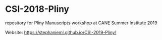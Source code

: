 # CSI-2018-Pliny
repository for Pliny Manuscripts workshop at CANE Summer Institute 2019

Website: https://stephanieml.github.io/CSI-2019-Pliny/ 
